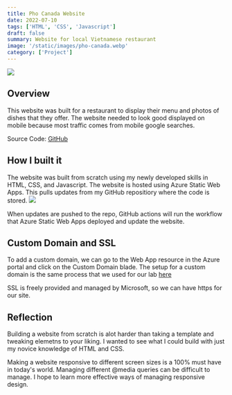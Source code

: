 ```yaml
---
title: Pho Canada Website
date: 2022-07-10
tags: ['HTML', 'CSS', 'Javascript']
draft: false
summary: Website for local Vietnamese restaurant
image: '/static/images/pho-canada.webp'
category: ['Project']
---
```


![](https://bui.blob.core.windows.net/labs/Lab_2022_07_12_05_14.webp)

## Overview

This website was built for a restaurant to display their menu and photos of dishes that they offer. The website needed to look good displayed on mobile because most traffic comes from mobile google searches.

Source Code: [GitHub](https://github.com/michaelbuii/Pho-Canada)

## How I built it

The website was built from scratch using my newly developed skills in HTML, CSS, and Javascript.
The website is hosted using Azure Static Web Apps. This pulls updates from my GitHub repositiory where the code is stored.
![](https://bui.blob.core.windows.net/labs/Lab_2022_07_12_17_39.webp)

When updates are pushed to the repo, GitHub actions will run the workflow that Azure Static Web Apps deployed and update the website.

## Custom Domain and SSL

To add a custom domain, we can go to the Web App resource in the Azure portal and click on the Custom Domain blade. The setup for a custom domain is the same process that we used for our lab [here](/lab/Azure/Adding%20a%20Custom%20Domain)

SSL is freely provided and managed by Microsoft, so we can have https for our site.

## Reflection

Building a website from scratch is alot harder than taking a template and tweaking elemetns to your liking. I wanted to see what I could build with just my novice knowledge of HTML and CSS.

Making a website responsive to different screen sizes is a 100% must have in today's world. Managing different @media queries can be difficult to manage. I hope to learn more effective ways of managing responsive design.
